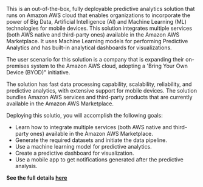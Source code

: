 This is an out-of-the-box, fully deployable predictive analytics solution that runs on Amazon AWS cloud that enables organizations to incorporate the power of Big Data, Artificial Intelligence (AI) and Machine Learning (ML) technologies for mobile devices.
This solution integrates multiple services (both AWS native and third-party ones) available in the Amazon AWS Marketplace.
It uses Machine Learning models for performing Predictive Analytics and has built-in analytical dashboards for visualizations.

The user scenario for this solution is a company that is expanding their on-premises system to the Amazon AWS cloud, adopting a 'Bring Your Own Device (BYOD)" initiative.

The solution has fast data processing capability, scalability, reliability, and predictive analytics, with extensive support for mobile devices. The solution bundles Amazon AWS services and third-party products that are currently available in the Amazon AWS Marketplace.

Deploying this solutio, you will accomplish the following goals:
- Learn how to integrate multiple services (both AWS native and third-party ones) available in the Amazon AWS Marketplace.
- Generate the required datasets and initiate the data pipeline.
- Use a machine learning model for predictive analytics.
- Create a predictive dashboard for visualization.
- Use a mobile app to get notifications generated after the predictive analysis.

<strong>See the full details <a href="https://thirdeyedata.io/open-source-software-oss-solutions/predictive-analytics-solution/">here</a></storng>
